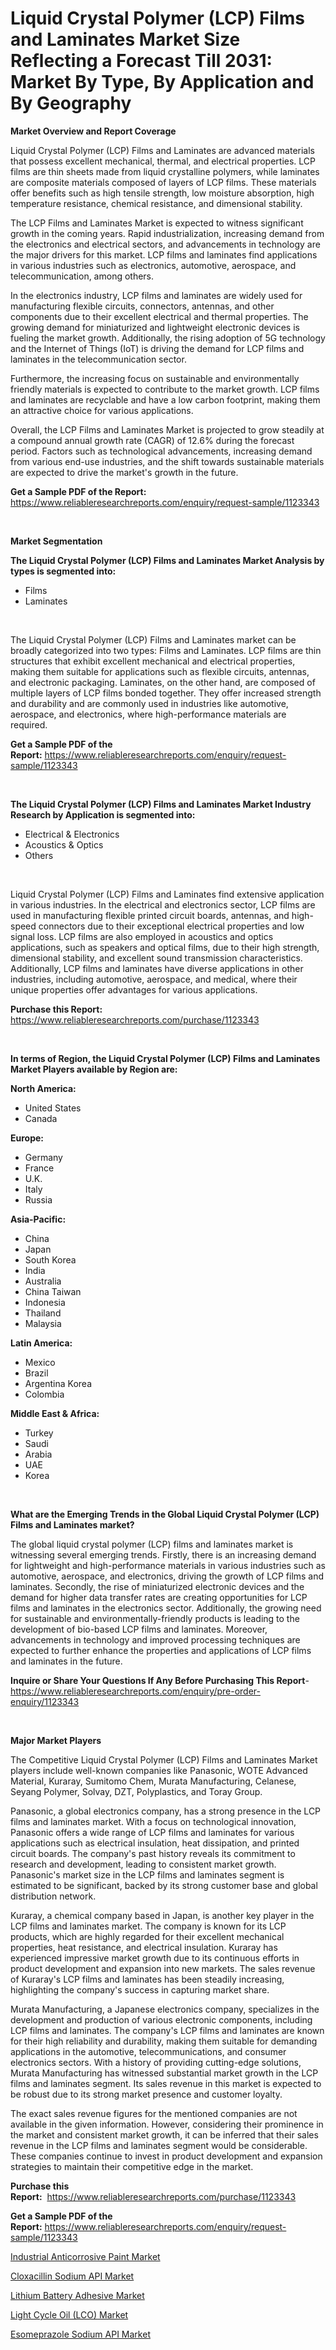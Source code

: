 <p><h1>Liquid Crystal Polymer (LCP) Films and Laminates Market Size Reflecting a Forecast Till 2031: Market By Type, By Application and By Geography</h1></p><p><strong>Market Overview and Report Coverage</strong></p>
<p><p>Liquid Crystal Polymer (LCP) Films and Laminates are advanced materials that possess excellent mechanical, thermal, and electrical properties. LCP films are thin sheets made from liquid crystalline polymers, while laminates are composite materials composed of layers of LCP films. These materials offer benefits such as high tensile strength, low moisture absorption, high temperature resistance, chemical resistance, and dimensional stability.</p><p>The LCP Films and Laminates Market is expected to witness significant growth in the coming years. Rapid industrialization, increasing demand from the electronics and electrical sectors, and advancements in technology are the major drivers for this market. LCP films and laminates find applications in various industries such as electronics, automotive, aerospace, and telecommunication, among others.</p><p>In the electronics industry, LCP films and laminates are widely used for manufacturing flexible circuits, connectors, antennas, and other components due to their excellent electrical and thermal properties. The growing demand for miniaturized and lightweight electronic devices is fueling the market growth. Additionally, the rising adoption of 5G technology and the Internet of Things (IoT) is driving the demand for LCP films and laminates in the telecommunication sector.</p><p>Furthermore, the increasing focus on sustainable and environmentally friendly materials is expected to contribute to the market growth. LCP films and laminates are recyclable and have a low carbon footprint, making them an attractive choice for various applications.</p><p>Overall, the LCP Films and Laminates Market is projected to grow steadily at a compound annual growth rate (CAGR) of 12.6% during the forecast period. Factors such as technological advancements, increasing demand from various end-use industries, and the shift towards sustainable materials are expected to drive the market's growth in the future.</p></p>
<p><strong>Get a Sample PDF of the Report:</strong> <a href="https://www.reliableresearchreports.com/enquiry/request-sample/1123343">https://www.reliableresearchreports.com/enquiry/request-sample/1123343</a></p>
<p>&nbsp;</p>
<p><strong>Market Segmentation</strong></p>
<p><strong>The Liquid Crystal Polymer (LCP) Films and Laminates Market Analysis by types is segmented into:</strong></p>
<p><ul><li>Films</li><li>Laminates</li></ul></p>
<p>&nbsp;</p>
<p><p>The Liquid Crystal Polymer (LCP) Films and Laminates market can be broadly categorized into two types: Films and Laminates. LCP films are thin structures that exhibit excellent mechanical and electrical properties, making them suitable for applications such as flexible circuits, antennas, and electronic packaging. Laminates, on the other hand, are composed of multiple layers of LCP films bonded together. They offer increased strength and durability and are commonly used in industries like automotive, aerospace, and electronics, where high-performance materials are required.</p></p>
<p><strong>Get a Sample PDF of the Report:</strong>&nbsp;<a href="https://www.reliableresearchreports.com/enquiry/request-sample/1123343">https://www.reliableresearchreports.com/enquiry/request-sample/1123343</a></p>
<p>&nbsp;</p>
<p><strong>The Liquid Crystal Polymer (LCP) Films and Laminates Market Industry Research by Application is segmented into:</strong></p>
<p><ul><li>Electrical & Electronics</li><li>Acoustics & Optics</li><li>Others</li></ul></p>
<p>&nbsp;</p>
<p><p>Liquid Crystal Polymer (LCP) Films and Laminates find extensive application in various industries. In the electrical and electronics sector, LCP films are used in manufacturing flexible printed circuit boards, antennas, and high-speed connectors due to their exceptional electrical properties and low signal loss. LCP films are also employed in acoustics and optics applications, such as speakers and optical films, due to their high strength, dimensional stability, and excellent sound transmission characteristics. Additionally, LCP films and laminates have diverse applications in other industries, including automotive, aerospace, and medical, where their unique properties offer advantages for various applications.</p></p>
<p><strong>Purchase this Report:</strong>&nbsp; <a href="https://www.reliableresearchreports.com/purchase/1123343">https://www.reliableresearchreports.com/purchase/1123343</a></p>
<p>&nbsp;</p>
<p><strong>In terms of Region, the Liquid Crystal Polymer (LCP) Films and Laminates Market Players available by Region are:</strong></p>
<p>
    <p> <strong> North America: </strong>
        <ul>
            <li>United States</li>
            <li>Canada</li>
        </ul>
        </p> 
    <p> <strong> Europe: </strong>
        <ul>
            <li>Germany</li>
            <li>France</li>
            <li>U.K.</li>
            <li>Italy</li>
            <li>Russia</li>
        </ul>
        </p> 
    <p> <strong> Asia-Pacific: </strong>
        <ul>
            <li>China</li>
            <li>Japan</li>
            <li>South Korea</li>
            <li>India</li>
            <li>Australia</li>
            <li>China Taiwan</li>
            <li>Indonesia</li>
            <li>Thailand</li>
            <li>Malaysia</li>
        </ul>
        </p> 
    <p> <strong> Latin America: </strong>
        <ul>
            <li>Mexico</li>
            <li>Brazil</li>
            <li>Argentina Korea</li>
            <li>Colombia</li>
        </ul>
        </p> 
    <p> <strong> Middle East & Africa: </strong>
        <ul>
            <li>Turkey</li>
            <li>Saudi</li>
            <li>Arabia</li>
            <li>UAE</li>
            <li>Korea</li>
        </ul>
    </p>
    </p>
<p>&nbsp;</p>
<p><strong>What are the Emerging Trends in the Global Liquid Crystal Polymer (LCP) Films and Laminates market?</strong></p>
<p><p>The global liquid crystal polymer (LCP) films and laminates market is witnessing several emerging trends. Firstly, there is an increasing demand for lightweight and high-performance materials in various industries such as automotive, aerospace, and electronics, driving the growth of LCP films and laminates. Secondly, the rise of miniaturized electronic devices and the demand for higher data transfer rates are creating opportunities for LCP films and laminates in the electronics sector. Additionally, the growing need for sustainable and environmentally-friendly products is leading to the development of bio-based LCP films and laminates. Moreover, advancements in technology and improved processing techniques are expected to further enhance the properties and applications of LCP films and laminates in the future.</p></p>
<p><strong>Inquire or Share Your Questions If Any Before Purchasing This Report</strong>- <a href="https://www.reliableresearchreports.com/enquiry/pre-order-enquiry/1123343">https://www.reliableresearchreports.com/enquiry/pre-order-enquiry/1123343</a></p>
<p>&nbsp;</p>
<p><strong>Major Market Players</strong></p>
<p><p>The Competitive Liquid Crystal Polymer (LCP) Films and Laminates Market players include well-known companies like Panasonic, WOTE Advanced Material, Kuraray, Sumitomo Chem, Murata Manufacturing, Celanese, Seyang Polymer, Solvay, DZT, Polyplastics, and Toray Group.</p><p>Panasonic, a global electronics company, has a strong presence in the LCP films and laminates market. With a focus on technological innovation, Panasonic offers a wide range of LCP films and laminates for various applications such as electrical insulation, heat dissipation, and printed circuit boards. The company's past history reveals its commitment to research and development, leading to consistent market growth. Panasonic's market size in the LCP films and laminates segment is estimated to be significant, backed by its strong customer base and global distribution network.</p><p>Kuraray, a chemical company based in Japan, is another key player in the LCP films and laminates market. The company is known for its LCP products, which are highly regarded for their excellent mechanical properties, heat resistance, and electrical insulation. Kuraray has experienced impressive market growth due to its continuous efforts in product development and expansion into new markets. The sales revenue of Kuraray's LCP films and laminates has been steadily increasing, highlighting the company's success in capturing market share.</p><p>Murata Manufacturing, a Japanese electronics company, specializes in the development and production of various electronic components, including LCP films and laminates. The company's LCP films and laminates are known for their high reliability and durability, making them suitable for demanding applications in the automotive, telecommunications, and consumer electronics sectors. With a history of providing cutting-edge solutions, Murata Manufacturing has witnessed substantial market growth in the LCP films and laminates segment. Its sales revenue in this market is expected to be robust due to its strong market presence and customer loyalty.</p><p>The exact sales revenue figures for the mentioned companies are not available in the given information. However, considering their prominence in the market and consistent market growth, it can be inferred that their sales revenue in the LCP films and laminates segment would be considerable. These companies continue to invest in product development and expansion strategies to maintain their competitive edge in the market.</p></p>
<p><strong>Purchase this Report:</strong>&nbsp;&nbsp;<a href="https://www.reliableresearchreports.com/purchase/1123343">https://www.reliableresearchreports.com/purchase/1123343</a></p>
<p></p>
<p><strong>Get a Sample PDF of the Report:</strong>&nbsp;<a href="https://www.reliableresearchreports.com/enquiry/request-sample/1123343">https://www.reliableresearchreports.com/enquiry/request-sample/1123343</a></p>
<p><p><a href="https://github.com/rahu1506/Market-Research-Report-List-1/blob/main/industrial-anticorrosive-paint-market.md">Industrial Anticorrosive Paint Market</a></p><p><a href="https://github.com/rahu1501/Market-Research-Report-List-1/blob/main/cloxacillin-sodium-api-market.md">Cloxacillin Sodium API Market</a></p><p><a href="https://github.com/rahu1505/Market-Research-Report-List-1/blob/main/lithium-battery-adhesive-market.md">Lithium Battery Adhesive Market</a></p><p><a href="https://github.com/rahu1502/Market-Research-Report-List-1/blob/main/light-cycle-oil-lco-market.md">Light Cycle Oil (LCO) Market</a></p><p><a href="https://github.com/rahu1503/Market-Research-Report-List-1/blob/main/esomeprazole-sodium-api-market.md">Esomeprazole Sodium API Market</a></p></p>